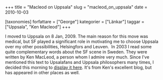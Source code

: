 +++
title = "Macleod on Uppsala"
slug = "macleod_on_uppsala"
date = 2010-10-03

[taxonomies]
forfattare = ["George"]
kategorier = ["Länkar"]
taggar = ["Uppsala", "Ken Macleod"]
+++

I moved to Uppsala on 8 Jan, 2009. The main reason for this move was medical, but SF played a significant role in motivating me to choose Uppsala over my other possibilities, Helsingfors and Leuven.  In 2003 I read some quite complementary words about the SF scene in Sweden. They were written by Ken MacLeod, a person whom I admire very much. Since I've mentioned this text to Upsalafans and Uppsala philosophers many times, I decided this morning to <a href="http://kenmacleod.blogspot.com/2003/08/seeing-mars-from-uppsala-ive-recently.html">display it here</a>. It's from Ken's excellent blog, but has appeared in other places as well.
